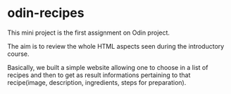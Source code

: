 # odin-recipes

This mini project is the first assignment on Odin project. 

The aim is to review the whole HTML aspects seen during the introductory course. 

Basically, we built a simple website allowing one to choose in a list of recipes and then to get as result informations pertaining to that recipe(image, description, ingredients, steps for preparation).  

